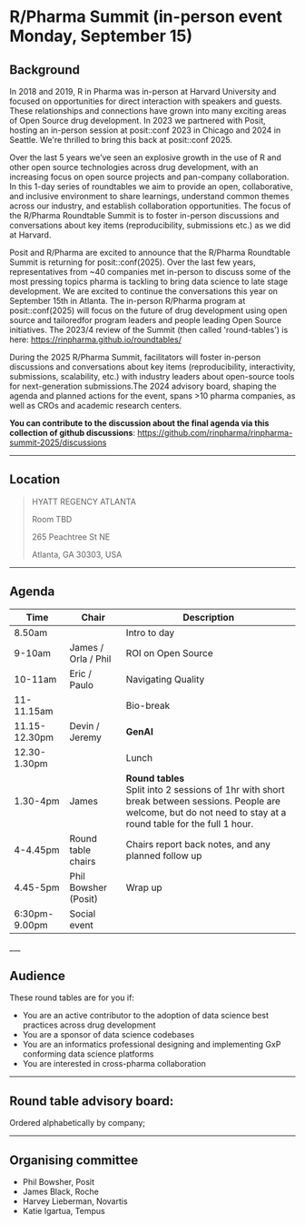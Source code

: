 # R/Pharma Summit (in-person event Monday, September 15)

## Background

In 2018 and 2019, R in Pharma was in-person at Harvard University and focused on opportunities for direct interaction with speakers and guests. These relationships and connections have grown into many exciting areas of Open Source drug development. In 2023 we partnered with Posit, hosting an in-person session at posit::conf 2023 in Chicago and 2024 in Seattle. We're thrilled to bring this back at posit::conf 2025.

Over the last 5 years we’ve seen an explosive growth in the use of R and other open source technologies across drug development, with an increasing focus on open source projects and pan-company collaboration. In this 1-day series of roundtables we aim to provide an open, collaborative, and inclusive environment to share learnings, understand common themes across our industry, and establish collaboration opportunities. The focus of the R/Pharma Roundtable Summit is to foster in-person discussions and conversations about key items (reproducibility, submissions etc.) as we did at Harvard.

Posit and R/Pharma are excited to announce that the R/Pharma Roundtable Summit is returning for posit::conf(2025). Over the last few years, representatives from ~40 companies met in-person to discuss some of the most pressing topics pharma is tackling to bring data science to late stage development. We are excited to continue the conversations this year on September 15th in Atlanta. The in-person R/Pharma program at posit::conf(2025) will focus on the future of drug development using open source and tailoredfor program leaders and people leading Open Source initiatives. The 2023/4 review of the Summit (then called 'round-tables') is here: https://rinpharma.github.io/roundtables/

During the 2025 R/Pharma Summit, facilitators will foster in-person discussions and conversations about key items (reproducibility, interactivity, submissions, scalability, etc.) with industry leaders about open-source tools for next-generation submissions.The 2024 advisory board, shaping the agenda and planned actions for the event, spans >10 pharma companies, as well as CROs and academic research centers.

**You can contribute to the discussion about the final agenda via this collection of github discussions**: https://github.com/rinpharma/rinpharma-summit-2025/discussions

___

## Location

> HYATT REGENCY ATLANTA
> 
> Room TBD
> 
> 265 Peachtree St NE
> 
> Atlanta, GA 30303, USA


___

## Agenda

<markdown-accessiblity-table><table>
<thead>
  <tr>
    <th>Time</th>
    <th>Chair</th>
    <th>Description</th>
  </tr>
</thead>
<tbody>
<tr>
  <td>8.50am</td>
  <td></td>
  <td>Intro to day</td>
</tr>
<tr>
  <td>9-10am</td>
  <td>James / Orla / Phil</td>
  <td>ROI on Open Source</td>
</tr>
<tr>
  <td>10-11am</td>
  <td>Eric / Paulo</td>
  <td>Navigating Quality</td>
</tr>
<tr>
  <td>11-11.15am</td>
  <td></td>
  <td>Bio-break</td>
</tr>
<tr>
  <td>11.15-12.30pm</td>
  <td>Devin / Jeremy</td>
  <td><strong>GenAI</td>
</tr>
<tr>
  <td>12.30-1.30pm</td>
  <td></td>
  <td>Lunch</td>
</tr>
<tr>
  <td>1.30-4pm</td>
  <td>James</td>
  <td><strong>Round tables</strong> <br> Split into 2 sessions of 1hr with short break between sessions. People are welcome, but do not need to stay at a round table for the full 1 hour.</td>
</tr>
<tr>
  <td>4-4.45pm</td>
  <td>Round table chairs</td>
  <td>Chairs report back notes, and any planned follow up</td>
</tr>
<tr>
  <td>4.45-5pm</td>
  <td>Phil Bowsher (Posit)</td>
  <td>Wrap up</td>
</tr>
<tr>
  <td>6:30pm-9.00pm</td>
  <td>Social event</td>
  <td></td>
</tr>
</tbody>
</table></markdown-accessiblity-table>
___

## Audience

These round tables are for you if:

- You are an active contributor to the adoption of data science best practices across drug development
- You are a sponsor of data science codebases
- You are an informatics professional designing and implementing GxP conforming data science platforms 
- You are interested in cross-pharma collaboration

___

## Round table advisory board: 

Ordered alphabetically by company;

___

## Organising committee

- Phil Bowsher, Posit
- James Black, Roche
- Harvey Lieberman, Novartis
- Katie Igartua, Tempus



